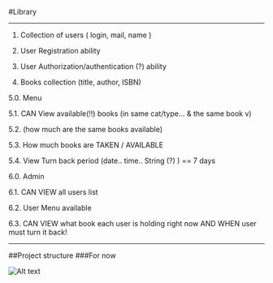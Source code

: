 #Library

---


1. Collection of users ( login, mail, name )

2. User Registration ability

3. User Authorization/authentication (?) ability

4. Books collection (title, author, ISBN)

5.0. Menu

5.1. CAN View available(!!) books (in same cat/type... & the same book v)

5.2. (how much are the same books available)

5.3. How much books are TAKEN / AVAILABLE

5.4. View Turn back period (date.. time.. String (?) ) == 7 days

6.0. Admin

6.1. CAN VIEW all users list

6.2. User Menu available

6.3. CAN VIEW what book each user is holding right now AND WHEN user must turn it back!



---
##Project structure
###For now


![Alt text](http://bwstudio.net.ua/lib3.png "Optional title")